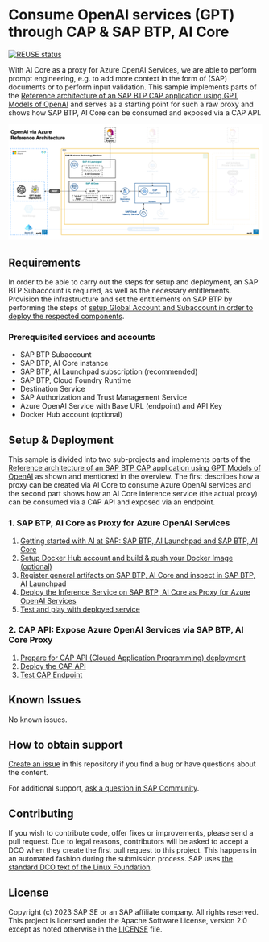 # Consume OpenAI services (GPT) through CAP & SAP BTP, AI Core

[![REUSE status](https://api.reuse.software/badge/github.com/SAP-samples/azure-openai-aicore-cap-api)](https://api.reuse.software/info/github.com/SAP-samples/azure-openai-aicore-cap-api)

With AI Core as a proxy for Azure OpenAI Services, we are able to perform prompt engineering, e.g. to add more context in the form of (SAP) documents or to perform input validation. This sample implements parts of the [Reference architecture of an SAP BTP CAP application using GPT Models of OpenAI](https://github.com/SAP/sap-btp-reference-architectures/tree/main/hyperscalers/openai) and serves as a starting point for such a raw proxy and shows how SAP BTP, AI Core can be consumed and exposed via a CAP API.

![Architectural Parts](documentation/resources/architecture.png)

## Requirements

In order to be able to carry out the steps for setup and deployment, an SAP BTP Subaccount is required, as well as the necessary entitlements. Provision the infrastructure and set the entitlements on SAP BTP by performing the steps of [setup Global Account and Subaccount in order to deploy the respected components](/documentation/00-prerequisites/01-setup-subaccount-cf-aicore.md).

### Prerequisited services and accounts

- SAP BTP Subaccount
- SAP BTP, AI Core instance
- SAP BTP, AI Launchpad subscription (recommended)
- SAP BTP, Cloud Foundry Runtime
- Destination Service
- SAP Authorization and Trust Management Service
- Azure OpenAI Service with Base URL (endpoint) and API Key
- Docker Hub account (optional)

## Setup & Deployment

This sample is divided into two sub-projects and implements parts of the [Reference architecture of an SAP BTP CAP application using GPT Models of OpenAI](https://github.com/SAP/sap-btp-reference-architectures/tree/main/hyperscalers/openai) as shown and mentioned in the overview. The first describes how a proxy can be created via AI Core to consume Azure OpenAI services and the second part shows how an AI Core inference service (the actual proxy) can be consumed via a CAP API and exposed via an endpoint.

### 1. SAP BTP, AI Core as Proxy for Azure OpenAI Services

1. [Getting started with AI at SAP: SAP BTP, AI Launchpad and SAP BTP, AI Core](/documentation/01-ai-core-azure-openai-proxy/01-ai-sap-getting-started.md)
2. [Setup Docker Hub account and build & push your Docker Image (optional)](/documentation/01-ai-core-azure-openai-proxy/02-build-push-docker-images.md)
3. [Register general artifacts on SAP BTP, AI Core and inspect in SAP BTP, AI Launchpad](/documentation/01-ai-core-azure-openai-proxy/03-register-general-artifacts.md)
4. [Deploy the Inference Service on SAP BTP, AI Core as Proxy for Azure OpenAI Services](/documentation/01-ai-core-azure-openai-proxy/04-setup-deployment-inference-service.md)
5. [Test and play with deployed service](/documentation/01-ai-core-azure-openai-proxy/05-test-deployed-service.md)

### 2. CAP API: Expose Azure OpenAI Services via SAP BTP, AI Core Proxy

1. [Prepare for CAP API (Clouad Application Programming) deployment](/documentation/02-cap-api/01-prepare-cap-deployment.md)
2. [Deploy the CAP API](/documentation/02-cap-api/02-deploy-cap-api.md)
3. [Test CAP Endpoint](/documentation/02-cap-api/03-test-cap-endpoint.md)

## Known Issues

No known issues.

## How to obtain support

[Create an issue](https://github.com/SAP-samples/<repository-name>/issues) in this repository if you find a bug or have questions about the content.

For additional support, [ask a question in SAP Community](https://answers.sap.com/questions/ask.html).

## Contributing

If you wish to contribute code, offer fixes or improvements, please send a pull request. Due to legal reasons, contributors will be asked to accept a DCO when they create the first pull request to this project. This happens in an automated fashion during the submission process. SAP uses [the standard DCO text of the Linux Foundation](https://developercertificate.org/).

## License

Copyright (c) 2023 SAP SE or an SAP affiliate company. All rights reserved. This project is licensed under the Apache Software License, version 2.0 except as noted otherwise in the [LICENSE](LICENSE) file.
